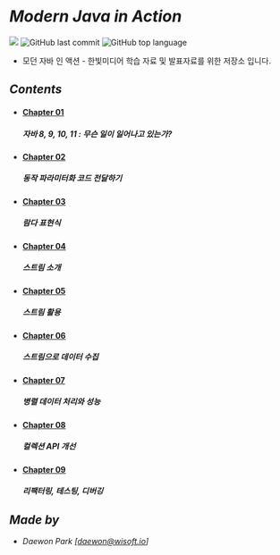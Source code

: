 # *Modern Java in Action*

![](https://img.shields.io/badge/start%20day%20%20-19.11.21-green?style=flat-square&logo=start) ![GitHub last commit](https://img.shields.io/github/last-commit/MoochiPark/java-in-action?style=flat-square) ![GitHub top language](https://img.shields.io/github/languages/top/moochipark/java-in-action?color=orange&logo=java&style=flat-square)


- 모던 자바 인 액션 - 한빛미디어 학습 자료 및 발표자료를 위한 저장소 입니다.

## *Contents*

- #### [Chapter 01]( https://github.com/MoochiPark/java-in-action/tree/master/chapter01 )

  ##### 자바 8, 9, 10, 11 : 무슨 일이 일어나고 있는가?

- #### [Chapter 02]()

  ##### 동작 파라미터화 코드 전달하기

- #### [Chapter 03]()

  ##### 람다 표현식

- #### [Chapter 04]()

  ##### 스트림 소개

- #### [Chapter 05]()

  ##### 스트림 활용

- #### [Chapter 06]()

  ##### 스트림으로 데이터 수집

- #### [Chapter 07]()

  ##### 병렬 데이터 처리와 성능

- #### [Chapter 08]()

  ##### 컬렉션 API 개선

- #### [Chapter 09]()

  ##### 리팩터링, 테스팅, 디버깅



## *Made by*

 - *Daewon Park* *[<daewon@wisoft.io>]*